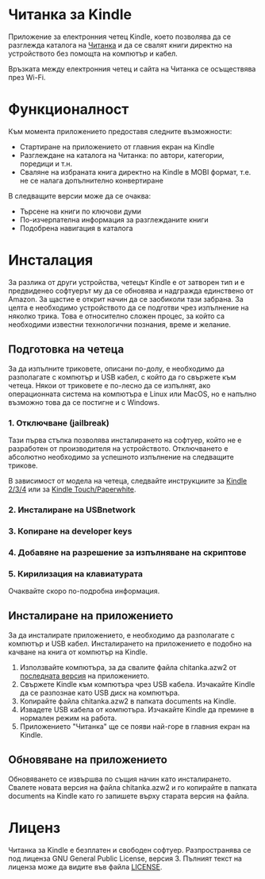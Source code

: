 Читанка за Kindle
=================

Приложение за електронния четец Kindle, което позволява да се разглежда каталога на [Читанка](http://chitanka.info/) и да се свалят книги директно на устройството без помощта на компютър и кабел.

Връзката между електронния четец и сайта на Читанка се осъществява през Wi-Fi.

Функционалност
==============

Към момента приложението предоставя следните възможности:
* Стартиране на приложението от главния екран на Kindle
* Разглеждане на каталога на Читанка: по автори, категории, поредици и т.н.
* Сваляне на избраната книга директно на Kindle в MOBI формат, т.е. не се налага допълнително конвертиране

В следващите версии може да се очаква:
* Търсене на книги по ключови думи
* По-изчерпателна информация за разглежданите книги
* Подобрена навигация в каталога

Инсталация
==========

За разлика от други устройства, четецът Kindle е от затворен тип и е предвиденео софтуерът му да се обновява и надгражда единствено от Amazon. За щастие е открит начин да се заобиколи тази забрана. За целта е необходимо устройството да се подготви чрез изпълнение на няколко трика. Това е относително сложен процес, за който са необходими известни технологични познания, време и желание.

Подготовка на четеца
--------------------

За да изпълните триковете, описани по-долу, е необходимо да разполагате с компютър и USB кабел, с който да го свържете към четеца. Някои от триковете е по-лесно да се изпълнят, ако операционната система на компютъра е Linux или MacOS, но е напълно възможно това да се постигне и с Windows.

### 1. Отключване (jailbreak)

Тази първа стъпка позволява инсталирането на софтуер, който не е разработен от производителя на устройството. Отключването е абсолютно необходимо за успешното изпълнение на следващите трикове.

В зависимост от модела на четеца, следвайте инструкциите за [Kindle 2/3/4](http://www.mobileread.com/forums/showthread.php?t=88004) или за [Kindle Touch/Paperwhite](http://www.mobileread.com/forums/showthread.php?t=186645). 

### 2. Инсталиране на USBnetwork

### 3. Копиране на developer keys

### 4. Добавяне на разрешение за изпълняване на скриптове

### 5. Кирилизация на клавиатурата

Очаквайте скоро по-подробна информация.

Инсталиране на приложението
---------------------------

За да инсталирате приложението, е необходимо да разполагате с компютър и USB кабел. Инсталирането на приложението е подобно на качване на книга от компютър на Kindle.

1. Използвайте компютъра, за да свалите файла chitanka.azw2 от [последната версия](https://github.com/kaloyan-raev/chitanka4kindle/releases/latest) на приложението.
2. Свържете Kindle към компютъра чрез USB кабела. Изчакайте Kindle да се разпознае като USB диск на компютъра.
3. Копирайте файла chitanka.azw2 в папката documents на Kindle.
4. Извадете USB кабела от компютъра. Изчакайте Kindle да премине в нормален режим на работа.
5. Приложението "Читанка" ще се появи най-горе в главния екран на Kindle.

Обновяване на приложението
--------------------------

Обновяването се извършва по същия начин като инсталирането. Свалете новата версия на файла chitanka.azw2 и го копирайте в папката documents на Kindle като го запишете върху старата версия на файла.

Лиценз
======

Читанка за Kindle е безплатен и свободен софтуер. Разпространява се под лиценза GNU General Public License, версия 3. Пълният текст на лиценза може да видите във файла [LICENSE](https://github.com/kaloyan-raev/chitanka4kindle/blob/master/LICENSE).
